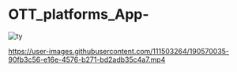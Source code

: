 # OTT_platforms_App-


![ty](https://user-images.githubusercontent.com/111503264/190570004-ecd3b40c-4ad4-44cb-9709-3806bf95a170.png)


https://user-images.githubusercontent.com/111503264/190570035-90fb3c56-e16e-4576-b271-bd2adb35c4a7.mp4

